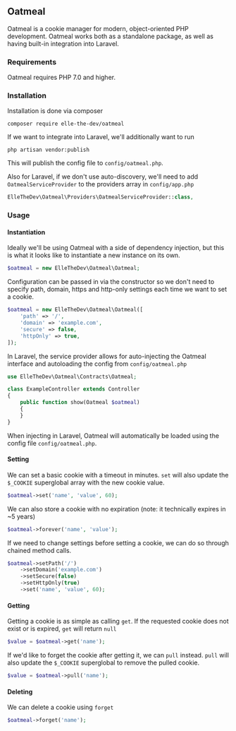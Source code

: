 Oatmeal
-------------

Oatmeal is a cookie manager for modern, object-oriented PHP development. Oatmeal works both as a standalone package, as well as having built-in integration into Laravel.

### Requirements ###

Oatmeal requires PHP 7.0 and higher.

### Installation ###

Installation is done via composer

~~~shell
composer require elle-the-dev/oatmeal
~~~

If we want to integrate into Laravel, we'll additionally want to run

~~~shell
php artisan vendor:publish
~~~

This will publish the config file to `config/oatmeal.php`.

Also for Laravel, if we don't use auto-discovery, we'll need to add `OatmealServiceProvider` to the providers array in `config/app.php`

~~~php
ElleTheDev\Oatmeal\Providers\OatmealServiceProvider::class,
~~~

### Usage ###

#### Instantiation ####

Ideally we'll be using Oatmeal with a side of dependency injection, but this is what it looks like to instantiate a new instance on its own.

~~~php
$oatmeal = new ElleTheDev\Oatmeal\Oatmeal;
~~~

Configuration can be passed in via the constructor so we don't need to specify path, domain, https and http-only settings each time we want to set a cookie.

~~~php
$oatmeal = new ElleTheDev\Oatmeal\Oatmeal([
    'path' => '/',
    'domain' => 'example.com',
    'secure' => false,
    'httpOnly' => true,
]);
~~~

In Laravel, the service provider allows for auto-injecting the Oatmeal interface and autoloading the config from `config/oatmeal.php`

~~~php
use ElleTheDev\Oatmeal\Contracts\Oatmeal;

class ExampleController extends Controller
{
    public function show(Oatmeal $oatmeal)
    {
    }
}
~~~

When injecting in Laravel, Oatmeal will automatically be loaded using the config file `config/oatmeal.php`.

#### Setting ####

We can set a basic cookie with a timeout in minutes. `set` will also update the `$_COOKIE` superglobal array with the new cookie value.

~~~php
$oatmeal->set('name', 'value', 60);
~~~

We can also store a cookie with no expiration (note: it technically expires in ~5 years)

~~~php
$oatmeal->forever('name', 'value');
~~~

If we need to change settings before setting a cookie, we can do so through chained method calls.

~~~php
$oatmeal->setPath('/')
    ->setDomain('example.com')
    ->setSecure(false)
    ->setHttpOnly(true)
    ->set('name', 'value', 60);
~~~

#### Getting ####

Getting a cookie is as simple as calling `get`. If the requested cookie does not exist or is expired, `get` will return `null`

~~~php
$value = $oatmeal->get('name');
~~~

If we'd like to forget the cookie after getting it, we can `pull` instead. `pull` will also update the `$_COOKIE` superglobal to remove the pulled cookie.

~~~php
$value = $oatmeal->pull('name');
~~~

#### Deleting ####

We can delete a cookie using `forget`

~~~php
$oatmeal->forget('name');
~~~
